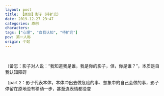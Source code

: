 ```yaml
---
layout: post
title: 【原创】影子（待扩充）
date: 2019-12-27 23:47
categories: 原创
characters: 
tags: ["心理", "自我认知", "待扩充"]
pov: 第一人称
origin: 个站
---
```


<br>

（备忘：影子对人说：“我知道我是谁，我是你的影子，但，你是谁？”，本质是自我认知障碍

（part 2：影子代表本体，本体冲出去做危险的事、想象中的自己会做的事，影子停留在原地没有移动一步，甚至连表情都没变
